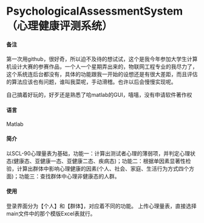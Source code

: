 # PsychologicalAssessmentSystem（心理健康评测系统）

#### 备注
第一次用github，很好奇，所以迫不及待的想试试，这个是我今年参加大学生计算机设计大赛的参赛作品，一个人一个星期弄出来的，物联网工程专业的我尽力了，这个系统连后台都没有，具体的功能跟我一开始的设想还是有很大差距，而且评估的算法应该也有问题，谁叫我菜呢，手动滑稽。也许以后会慢慢实现呢。

自己搞着好玩的，好歹还是熟悉了哈matlab的GUI，嘻嘻，没有申请软件著作权

#### 语言
Matlab

#### 简介
以SCL-90心理量表为基础，功能一：计算出测试者心理的薄弱项，并判定心理状态(健康态、亚健康一态、亚健康二态、疾病态)；功能二：根据单因素显著性检验，计算出群体中影响心理健康的因素(个人、社会、家庭、生活行为方式四个方面)；功能三：查找群体中心理非健康态的人群。

#### 使用
登录界面分为【个人】和【群体】，对应着不同的功能。
上传心理量表，直接选择main文件中的那个模版Excel表就行。
